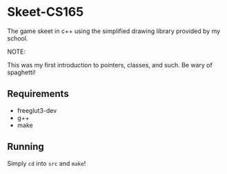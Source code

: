 # Skeet-CS165
The game skeet in c++ using the simplified drawing library provided by my school.

NOTE:

This was my first introduction to pointers, classes, and such. Be wary of spaghetti!

## Requirements

* freeglut3-dev 
* g++
* make

## Running

Simply ``cd`` into ``src`` and ``make``!


